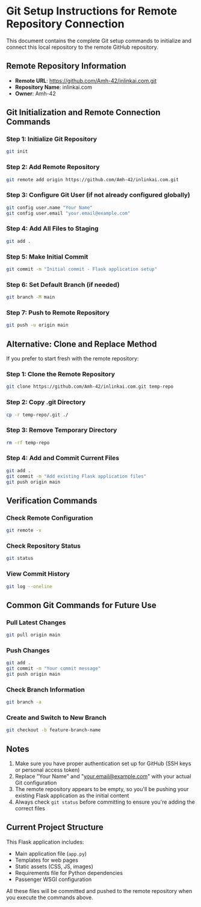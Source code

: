 # Git Setup Instructions for Remote Repository Connection

This document contains the complete Git setup commands to initialize and connect this local repository to the remote GitHub repository.

## Remote Repository Information
- **Remote URL**: https://github.com/Amh-42/inlinkai.com.git
- **Repository Name**: inlinkai.com
- **Owner**: Amh-42

## Git Initialization and Remote Connection Commands

### Step 1: Initialize Git Repository
```bash
git init
```

### Step 2: Add Remote Repository
```bash
git remote add origin https://github.com/Amh-42/inlinkai.com.git
```

### Step 3: Configure Git User (if not already configured globally)
```bash
git config user.name "Your Name"
git config user.email "your.email@example.com"
```

### Step 4: Add All Files to Staging
```bash
git add .
```

### Step 5: Make Initial Commit
```bash
git commit -m "Initial commit - Flask application setup"
```

### Step 6: Set Default Branch (if needed)
```bash
git branch -M main
```

### Step 7: Push to Remote Repository
```bash
git push -u origin main
```

## Alternative: Clone and Replace Method

If you prefer to start fresh with the remote repository:

### Step 1: Clone the Remote Repository
```bash
git clone https://github.com/Amh-42/inlinkai.com.git temp-repo
```

### Step 2: Copy .git Directory
```bash
cp -r temp-repo/.git ./
```

### Step 3: Remove Temporary Directory
```bash
rm -rf temp-repo
```

### Step 4: Add and Commit Current Files
```bash
git add .
git commit -m "Add existing Flask application files"
git push origin main
```

## Verification Commands

### Check Remote Configuration
```bash
git remote -v
```

### Check Repository Status
```bash
git status
```

### View Commit History
```bash
git log --oneline
```

## Common Git Commands for Future Use

### Pull Latest Changes
```bash
git pull origin main
```

### Push Changes
```bash
git add .
git commit -m "Your commit message"
git push origin main
```

### Check Branch Information
```bash
git branch -a
```

### Create and Switch to New Branch
```bash
git checkout -b feature-branch-name
```

## Notes

1. Make sure you have proper authentication set up for GitHub (SSH keys or personal access token)
2. Replace "Your Name" and "your.email@example.com" with your actual Git configuration
3. The remote repository appears to be empty, so you'll be pushing your existing Flask application as the initial content
4. Always check `git status` before committing to ensure you're adding the correct files

## Current Project Structure

This Flask application includes:
- Main application file (`app.py`)
- Templates for web pages
- Static assets (CSS, JS, images)
- Requirements file for Python dependencies
- Passenger WSGI configuration

All these files will be committed and pushed to the remote repository when you execute the commands above.
